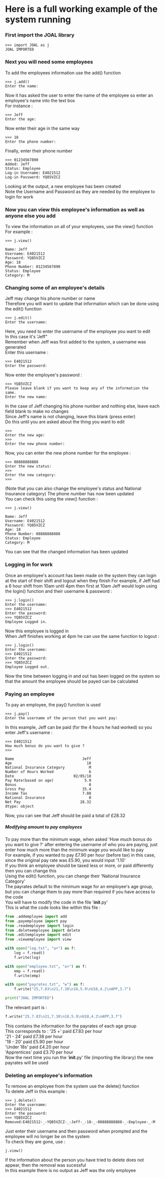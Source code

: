 # Here is a full working example of the system running
### First import the JOAL library
```
>>> import JOAL as j
JOAL IMPORTED
```
### Next you will need some employees
To add the employees information use the add() function
```
>>> j.add()
Enter the name:
```
Now it has asked the user to enter the name of the employee so
enter an employee's name into the text box<br/>
For instance :
```
>>> Jeff
Enter the age:
```
Now enter their age in the same way
```
>>> 18
Enter the phone number:
```
Finally, enter their phone number
```
>>> 01234567890
Added: Jeff
Status: Employee
Log-in Username: E4021512
Log-in Password: YQ85VZCZ
```
Looking at the output, a new employee has been created<br/>
Note the Username and Password as they are needed by the employee to login for work
### Now you can view this employee's information as well as anyone else you add 
To view the information on all of your employees, use the view() function<br/>
For example :
```
>>> j.view()

Name: Jeff
Username: E4021512
Password: YQ85VZCZ
Age: 18
Phone Number: 01234567890
Status: Employee
Category: M
```
### Changing some of an employee's details
Jeff may change his phone number or name<br/>
Therefore you will want to update that information which can be done using the edit() function
```
>>> j.edit()
Enter the username:
```
Here, you need to enter the username of the employee you want to edit<br/>
In this case it's 'Jeff"<br/>
Remember when Jeff was first added to the system, a username was generated<br/>
Enter this username :
```
>>> E4021512
Enter the password:
```
Now enter the employee's password :
```
>>> YQ85VZCZ
Please leave blank if you want to keep any of the information the same.
Enter the new name:
```
In the case of Jeff changing his phone number and nothing else, leave each field blank to make no changes<br/>
Since Jeff's name is not changing, leave this blank (press enter)<br/>
Do this until you are asked about the thing you want to edit
```
>>> 
Enter the new age: 
>>> 
Enter the new phone number:
```
Now, you can enter the new phone number for the employee :
```
>>> 08888888888
Enter the new status:
>>> 
Enter the new category:
>>>
```
(Note that you can also change the employee's status and National Insurance category)
The phone number has now been updated<br/>
You can check this using the view() function :
```
>>> j.view()

Name: Jeff
Username: E4021512
Password: YQ85VZCZ
Age: 18
Phone Number: 08888888888
Status: Employee
Category: M
```
You can see that the changed information has been updated  
### Logging in for work
Once an employee's account has been made on the system they can login at the start of their shift and logout when they finish
For example, if Jeff had a 6 hour shift from 10am until 4pm then first at 10am Jeff would login using the login() function and their username & password :
```
>>> j.login()
Enter the username:
>>> E4021512
Enter the password:
>>> YQ85VZCZ
Employee Logged in.
```
Now this employee is logged in<br/>
When Jeff finishes working at 4pm he can use the same function to logout :
```
>>> j.login()
Enter the username:
>>> E4021512
Enter the password:
>>> YQ85VZCZ
Employee Logged out.
```
Now the time between logging in and out has been logged on the system so that the amount the employee should be payed can be calculated
### Paying an employee
To pay an employee, the pay() function is used<br/>
```
>>> j.pay()
Enter the username of the person that you want pay:
```
In this example, Jeff can be paid (for the 4 hours he had worked) so you enter Jeff's username :
```
>>> E4021512
How much bonus do you want to give ?
>>> 

Name                               Jeff
Age                                  18
National Insurance Category           M
Number of Hours Worked                6
Date                           02/05/18
Pay Rate(based on age)              5.9
Bonus                                 0
Gross Pay                          35.4
Income Tax                         7.08
National Insurance                    0
Net Pay                           28.32
dtype: object
```
Now, you can see that Jeff should be paid a total of £28.32<br/>
##### Modifying amount to pay employees
To pay more than the minimum wage, when asked 'How much bonus do you want to give ?' after entering the username of who you are paying, just enter how much more than the minimum wage you would like to pay<br/>
For example, if you wanted to pay £7.90 per hour (before tax) in this case, since the original pay rate was £5.90, you would input '1.10'<br/>
If you think an employee should be taxed less or more, or paid differently then you can change this<br/>
Using the edit() function, you can change their 'National Insurance Category'<br/>
The payrates default to the minimum wage for an employee's age group, but you can change them to pay more than required if you have access to the code<br/>
You will have to modify the code in the file '__init__.py'<br/>
This is what the code looks like within this file : 
```python
from .addemployee import add
from .payemployee import pay
from .reademployee import login
from .deleteemployee import delete
from .editemployee import edit
from .viewemployee import view

with open("log.txt", "a+") as f:
    log = f.read() 
    f.write(log)

with open("employee.txt", "a+") as f:
    emp = f.read()
    f.write(emp)

with open("payrates.txt", "w") as f:
    f.write("25,7.83\n21,7.38\n18,5.9\nU18,4.2\nAPP,3.7")

print("JOAL IMPORTED")
```
The relevant part is :
```python
f.write("25,7.83\n21,7.38\n18,5.9\nU18,4.2\nAPP,3.7")
```
This contains the information for the payrates of each age group<br/>
This corresponds to : 
'25 +' paid £7.83 per hour<br/>
'21 - 24' paid £7.38 per hour<br/>
'18 - 20' paid £5.90 per hour<br/>
'Under 18s' paid £4.20 per hour<br/>
'Apprentices' paid £3.70 per hour<br/>
Now the next time you run the '__init__.py' file (importing the library) the new payrates will be used
### Deleting an employee's information
To remove an employee from the system use the delete() function<br/>
To delete Jeff in this example :
```
>>> j.delete()
Enter the username: 
>>> E4021512
Enter the password:
>>> YQ85VZCZ
Removed:E4021512-_-YQ85VZCZ-_-Jeff-_-18-_-08888888888-_-Employee-_-M
```
Just enter their username and then password when prompted and the employee will no longer be on the system<br/>
To check they are gone, use : 
```
j.view()
```
If the information about the person you have tried to delete does not appear, then the removal was sucessful<br/>
In this example there is no output as Jeff was the only employee<br/>
